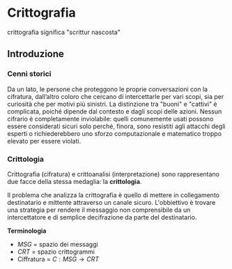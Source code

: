 # Crittografia 

crittografia significa "scrittur nascosta"

##  Introduzione

### Cenni storici

Da un lato, le persone che proteggono le proprie conversazioni con la cifratura, dall’altro coloro che cercano di intercettarle per vari scopi, sia per curiosità che per motivi più sinistri. La distinzione tra "buoni" e "cattivi" è complicata, poiché dipende dal contesto e dagli scopi delle azioni. Nessun cifrario è completamente inviolabile: quelli comunemente usati possono essere considerati sicuri solo perché, finora, sono resistiti agli attacchi degli esperti o richiederebbero uno sforzo computazionale e matematico troppo elevato per essere violati.

### Crittologia

Crittografia (cifratura) e crittoanalisi (interpretazione) sono rappresentano due facce della stessa medaglia: la **crittologia**.

Il problema che analizza la crittografia è quello di mettere in collegamento destinatario e mittente attraverso un canale sicuro. L'obbiettivo è trovare una strategia per rendere il messaggio non comprensibile da un intercettatore e di semplice decifrazione da parte del destinatario.

**Terminologia**

- $MSG$ = spazio dei messaggi
- $CRT$ = spazio crittogrammi
- Ciffratura = $C : MSG \rightarrow CRT$
